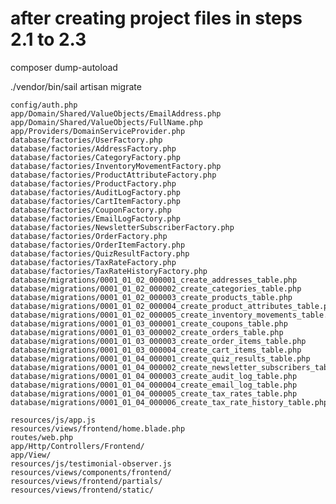 # after creating project files in steps 2.1 to 2.3

composer dump-autoload

./vendor/bin/sail artisan migrate

	config/auth.php
	app/Domain/Shared/ValueObjects/EmailAddress.php
	app/Domain/Shared/ValueObjects/FullName.php
	app/Providers/DomainServiceProvider.php
	database/factories/UserFactory.php
	database/factories/AddressFactory.php
	database/factories/CategoryFactory.php
	database/factories/InventoryMovementFactory.php
	database/factories/ProductAttributeFactory.php
	database/factories/ProductFactory.php
	database/factories/AuditLogFactory.php
	database/factories/CartItemFactory.php
	database/factories/CouponFactory.php
	database/factories/EmailLogFactory.php
	database/factories/NewsletterSubscriberFactory.php
	database/factories/OrderFactory.php
	database/factories/OrderItemFactory.php
	database/factories/QuizResultFactory.php
	database/factories/TaxRateFactory.php
	database/factories/TaxRateHistoryFactory.php
	database/migrations/0001_01_02_000001_create_addresses_table.php
	database/migrations/0001_01_02_000002_create_categories_table.php
	database/migrations/0001_01_02_000003_create_products_table.php
	database/migrations/0001_01_02_000004_create_product_attributes_table.php
	database/migrations/0001_01_02_000005_create_inventory_movements_table.php
	database/migrations/0001_01_03_000001_create_coupons_table.php
	database/migrations/0001_01_03_000002_create_orders_table.php
	database/migrations/0001_01_03_000003_create_order_items_table.php
	database/migrations/0001_01_03_000004_create_cart_items_table.php
	database/migrations/0001_01_04_000001_create_quiz_results_table.php
	database/migrations/0001_01_04_000002_create_newsletter_subscribers_table.php
	database/migrations/0001_01_04_000003_create_audit_log_table.php
	database/migrations/0001_01_04_000004_create_email_log_table.php
	database/migrations/0001_01_04_000005_create_tax_rates_table.php
	database/migrations/0001_01_04_000006_create_tax_rate_history_table.php

    resources/js/app.js
    resources/views/frontend/home.blade.php
    routes/web.php
    app/Http/Controllers/Frontend/
    app/View/
    resources/js/testimonial-observer.js
    resources/views/components/frontend/
    resources/views/frontend/partials/
    resources/views/frontend/static/

